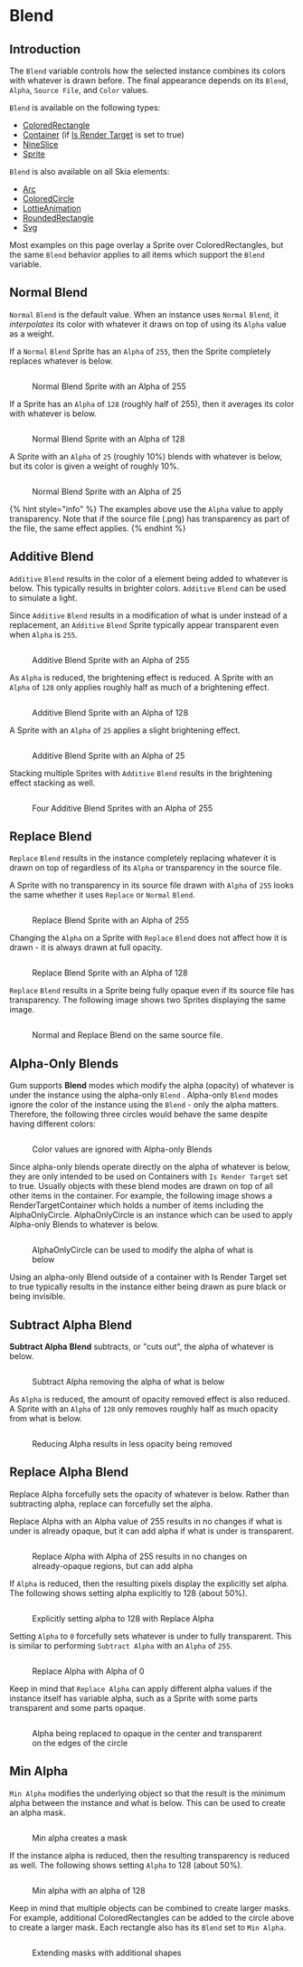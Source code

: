 # Blend

## Introduction

The `Blend` variable controls how the selected instance combines its colors with whatever is drawn before. The final appearance depends on its `Blend`, `Alpha`, `Source File`, and `Color` values.

`Blend` is available on the following types:

* [ColoredRectangle](../coloredrectangle.md)
* [Container](../container/) (if [Is Render Target](../container/is-render-target.md) is set to true)
* [NineSlice](../nineslice/)
* [Sprite](../sprite/)

`Blend` is also available on all Skia elements:

* [Arc](../skia-standard-elements/arc/)
* [ColoredCircle](../skia-standard-elements/coloredcircle.md)
* [LottieAnimation](../skia-standard-elements/lottieanimation.md)
* [RoundedRectangle](../skia-standard-elements/roundedrectangle/)
* [Svg](../skia-standard-elements/svg.md)

Most examples on this page overlay a Sprite over ColoredRectangles, but the same `Blend` behavior applies to all items which support the `Blend` variable.

## Normal Blend

`Normal` `Blend` is the default value. When an instance uses `Normal` `Blend`, it _interpolates_ its color with whatever it draws on top of using its `Alpha` value as a weight.

If a `Normal` `Blend` Sprite has an `Alpha` of `255`, then the Sprite completely replaces whatever is below.

<figure><img src="../../../.gitbook/assets/image (2) (1) (1) (1) (1) (1) (1) (1) (1).png" alt=""><figcaption><p>Normal Blend Sprite with an Alpha of 255</p></figcaption></figure>

If a Sprite has an `Alpha` of `128` (roughly half of 255), then it averages its color with whatever is below.

<figure><img src="../../../.gitbook/assets/image (1) (1) (1) (1) (1) (1) (1) (1) (1) (1) (1) (1) (1) (1) (1) (1) (1).png" alt=""><figcaption><p>Normal Blend Sprite with an Alpha of 128</p></figcaption></figure>

A Sprite with an `Alpha` of `25` (roughly 10%) blends with whatever is below, but its color is given a weight of roughly 10%.

<figure><img src="../../../.gitbook/assets/image (2) (1) (1) (1) (1) (1) (1) (1) (1) (1).png" alt=""><figcaption><p>Normal Blend Sprite with an Alpha of 25</p></figcaption></figure>

{% hint style="info" %}
The examples above use the `Alpha` value to apply transparency. Note that if the source file (.png) has transparency as part of the file, the same effect applies.
{% endhint %}

## Additive Blend

`Additive` `Blend` results in the color of a element being added to whatever is below. This typically results in brighter colors. `Additive` `Blend` can be used to simulate a light.

Since `Additive` `Blend` results in a modification of what is under instead of a replacement, an `Additive` `Blend` Sprite typically appear transparent even when `Alpha` is `255`.

<figure><img src="../../../.gitbook/assets/image (3) (1).png" alt=""><figcaption><p>Additive Blend Sprite with an Alpha of 255</p></figcaption></figure>

As `Alpha` is reduced, the brightening effect is reduced. A Sprite with an `Alpha` of `128` only applies roughly half as much of a brightening effect.

<figure><img src="../../../.gitbook/assets/image (4) (1).png" alt=""><figcaption><p>Additive Blend Sprite with an Alpha of 128</p></figcaption></figure>

A Sprite with an `Alpha` of `25` applies a slight brightening effect.

<figure><img src="../../../.gitbook/assets/image (5).png" alt=""><figcaption><p>Additive Blend Sprite with an Alpha of 25</p></figcaption></figure>

Stacking multiple Sprites with `Additive` `Blend` results in the brightening effect stacking as well.

<figure><img src="../../../.gitbook/assets/image (6).png" alt=""><figcaption><p>Four Additive Blend Sprites with an Alpha of 255</p></figcaption></figure>

## Replace Blend

`Replace` `Blend` results in the instance completely replacing whatever it is drawn on top of regardless of its `Alpha` or transparency in the source file.

A Sprite with no transparency in its source file drawn with `Alpha` of `255` looks the same whether it uses `Replace` or `Normal` `Blend`.

<figure><img src="../../../.gitbook/assets/image (7).png" alt=""><figcaption><p>Replace Blend Sprite with an Alpha of 255</p></figcaption></figure>

Changing the `Alpha` on a Sprite with `Replace` `Blend` does not affect how it is drawn - it is always drawn at full opacity.

<figure><img src="../../../.gitbook/assets/image (8).png" alt=""><figcaption><p>Replace Blend Sprite with an Alpha of 128</p></figcaption></figure>

`Replace` `Blend` results in a Sprite being fully opaque even if its source file has transparency. The following image shows two Sprites displaying the same image.

<figure><img src="../../../.gitbook/assets/image (9).png" alt=""><figcaption><p>Normal and Replace Blend on the same source file.</p></figcaption></figure>

## Alpha-Only Blends

Gum supports **Blend** modes which modify the alpha (opacity) of whatever is under the instance using the alpha-only `Blend` . Alpha-only `Blend` modes ignore the color of the instance using the `Blend` - only the alpha matters. Therefore, the following three circles would behave the same despite having different colors:

<figure><img src="../../../.gitbook/assets/09_06 55 32.png" alt=""><figcaption><p>Color values are ignored with Alpha-only Blends</p></figcaption></figure>

Since alpha-only blends operate directly on the alpha of whatever is below, they are only intended to be used on Containers with `Is Render Target` set to true. Usually objects with these blend modes are drawn on top of all other items in the container. For example, the following image shows a RenderTargetContainer which holds a number of items including the AlphaOnlyCircle. AlphaOnlyCircle is an instance which can be used to apply Alpha-only Blends to whatever is below.

<figure><img src="../../../.gitbook/assets/09_07 13 33.png" alt=""><figcaption><p>AlphaOnlyCircle can be used to modify the alpha of what is below</p></figcaption></figure>

Using an alpha-only Blend outside of a container with Is Render Target set to true typically results in the instance either being drawn as pure black or being invisible.

## Subtract Alpha Blend

**Subtract Alpha** **Blend** subtracts, or "cuts out", the alpha of whatever is below.

<figure><img src="../../../.gitbook/assets/09_07 17 14.gif" alt=""><figcaption><p>Subtract Alpha removing the alpha of what is below</p></figcaption></figure>

As `Alpha` is reduced, the amount of opacity removed effect is also reduced. A Sprite with an `Alpha` of `128` only removes roughly half as much opacity from what is below.

<figure><img src="../../../.gitbook/assets/09_07 28 50.gif" alt=""><figcaption><p>Reducing Alpha results in less opacity being removed</p></figcaption></figure>

## Replace Alpha Blend

Replace Alpha forcefully sets the opacity of whatever is below. Rather than subtracting alpha, replace can forcefully set the alpha.

Replace Alpha with an Alpha value of 255 results in no changes if what is under is already opaque, but it can add alpha if what is under is transparent.

<figure><img src="../../../.gitbook/assets/09_08 05 33.gif" alt=""><figcaption><p>Replace Alpha with Alpha of 255 results in no changes on already-opaque regions, but can add alpha</p></figcaption></figure>

If `Alpha` is reduced, then the resulting pixels display the explicitly set alpha. The following shows setting alpha explicitly to 128 (about 50%).

<figure><img src="../../../.gitbook/assets/09_08 07 02.gif" alt=""><figcaption><p>Explicitly setting alpha to 128 with Replace Alpha</p></figcaption></figure>

Setting `Alpha` to `0` forcefully sets whatever is under to fully transparent. This is similar to performing `Subtract Alpha` with an `Alpha` of `255`.

<figure><img src="../../../.gitbook/assets/09_08 09 37.gif" alt=""><figcaption><p>Replace Alpha with Alpha of 0</p></figcaption></figure>

Keep in mind that `Replace Alpha` can apply different alpha values if the instance itself has variable alpha, such as a Sprite with some parts transparent and some parts opaque.

<figure><img src="../../../.gitbook/assets/09_08 11 21.gif" alt=""><figcaption><p>Alpha being replaced to opaque in the center and transparent on the edges of the circle</p></figcaption></figure>

## Min Alpha

`Min Alpha` modifies the underlying object so that the result is the minimum alpha between the instance and what is below. This can be used to create an alpha mask.

<figure><img src="../../../.gitbook/assets/09_08 16 44.gif" alt=""><figcaption><p>Min alpha creates a mask</p></figcaption></figure>

If the instance alpha is reduced, then the resulting transparency is reduced as well. The following shows setting `Alpha` to 128 (about 50%).

<figure><img src="../../../.gitbook/assets/09_08 18 17.gif" alt=""><figcaption><p>Min alpha with an alpha of 128</p></figcaption></figure>

Keep in mind that multiple objects can be combined to create larger masks. For example, additional ColoredRectangles can be added to the circle above to create a larger mask. Each rectangle also has its `Blend` set to `Min Alpha`.

<figure><img src="../../../.gitbook/assets/09_08 22 06.gif" alt=""><figcaption><p>Extending masks with additional shapes</p></figcaption></figure>
